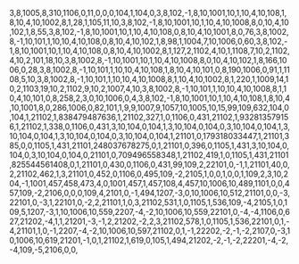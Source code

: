 3,8,1005,8,310,1106,0,11,0,0,0,104,1,104,0,3,8,102,-1,8,10,1001,10,1,10,4,10,108,1,8,10,4,10,1002,8,1,28,1,105,11,10,3,8,102,-1,8,10,1001,10,1,10,4,10,1008,8,0,10,4,10,102,1,8,55,3,8,102,-1,8,10,1001,10,1,10,4,10,108,0,8,10,4,10,1001,8,0,76,3,8,1002,8,-1,10,101,1,10,10,4,10,108,0,8,10,4,10,102,1,8,98,1,1004,7,10,1006,0,60,3,8,102,-1,8,10,1001,10,1,10,4,10,108,0,8,10,4,10,1002,8,1,127,2,1102,4,10,1,1108,7,10,2,1102,4,10,2,101,18,10,3,8,1002,8,-1,10,1001,10,1,10,4,10,1008,8,0,10,4,10,102,1,8,166,1006,0,28,3,8,1002,8,-1,10,101,1,10,10,4,10,108,1,8,10,4,10,101,0,8,190,1006,0,91,1,1108,5,10,3,8,1002,8,-1,10,101,1,10,10,4,10,1008,8,1,10,4,10,1002,8,1,220,1,1009,14,10,2,1103,19,10,2,1102,9,10,2,1007,4,10,3,8,1002,8,-1,10,101,1,10,10,4,10,1008,8,1,10,4,10,101,0,8,258,2,3,0,10,1006,0,4,3,8,102,-1,8,10,1001,10,1,10,4,10,108,1,8,10,4,10,1001,8,0,286,1006,0,82,101,1,9,9,1007,9,1057,10,1005,10,15,99,109,632,104,0,104,1,21102,1,838479487636,1,21102,327,1,0,1106,0,431,21102,1,932813579156,1,21102,1,338,0,1106,0,431,3,10,104,0,104,1,3,10,104,0,104,0,3,10,104,0,104,1,3,10,104,0,104,1,3,10,104,0,104,0,3,10,104,0,104,1,21101,0,179318033447,1,21101,385,0,0,1105,1,431,21101,248037678275,0,1,21101,0,396,0,1105,1,431,3,10,104,0,104,0,3,10,104,0,104,0,21101,0,709496558348,1,21102,419,1,0,1105,1,431,21101,825544561408,0,1,21101,0,430,0,1106,0,431,99,109,2,22101,0,-1,1,21101,40,0,2,21102,462,1,3,21101,0,452,0,1106,0,495,109,-2,2105,1,0,0,1,0,0,1,109,2,3,10,204,-1,1001,457,458,473,4,0,1001,457,1,457,108,4,457,10,1006,10,489,1101,0,0,457,109,-2,2106,0,0,0,109,4,2101,0,-1,494,1207,-3,0,10,1006,10,512,21101,0,0,-3,22101,0,-3,1,22101,0,-2,2,21101,1,0,3,21102,531,1,0,1105,1,536,109,-4,2105,1,0,109,5,1207,-3,1,10,1006,10,559,2207,-4,-2,10,1006,10,559,22101,0,-4,-4,1106,0,627,21202,-4,1,1,21201,-3,-1,2,21202,-2,2,3,21102,578,1,0,1105,1,536,22101,0,1,-4,21101,1,0,-1,2207,-4,-2,10,1006,10,597,21102,0,1,-1,22202,-2,-1,-2,2107,0,-3,10,1006,10,619,21201,-1,0,1,21102,1,619,0,105,1,494,21202,-2,-1,-2,22201,-4,-2,-4,109,-5,2106,0,0,

